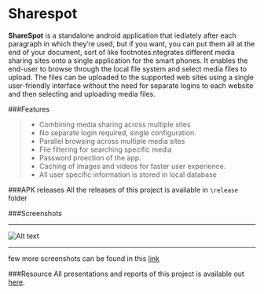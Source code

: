 Sharespot
=========

**ShareSpot** is a standalone android application that iediately after each paragraph in which they’re used, but if you want, you can put them all at the end of your document, sort of like footnotes.ntegrates different media sharing sites onto a single application for the smart phones. It enables the end-user to browse through the local file system and select media files to upload. The files can be uploaded to the supported web sites using a single user-friendly interface without the need for separate logins to each website and then selecting and uploading media files.


###Features
> * Combining media sharing across multiple sites
> * No separate login required, single configuration.
> * Parallel browsing across multiple media sites
> * File filtering for searching specific media
> * Password proection of the app.
> * Caching of images and videos for faster user experience.
> * All user specific information is stored in local database



###APK releases
All the releases of this project is available in `\release` folder 

###Screenshots
- - -
![Alt text](http://i.imgur.com/2FA86XT.png, "Main Screen")
- - -
few more screenshots can be found in this [link]




###Resource
All presentations and reports of this project is available out [here].

[here]:http://1drv.ms/1xouPBM
[link]:http://imgur.com/a/zhyUU#0

